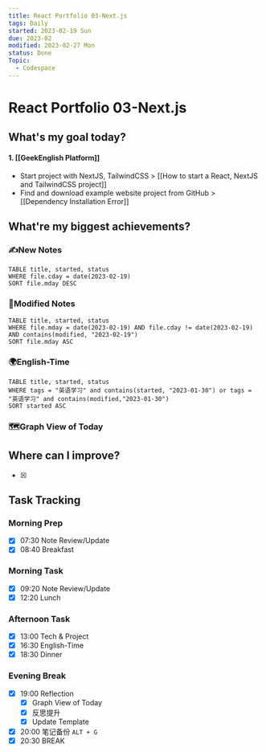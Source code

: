 ```yaml
---
title: React Portfolio 03-Next.js
tags: Daily
started: 2023-02-19 Sun
due: 2023-02
modified: 2023-02-27 Mon
status: Done
Topic:
  - Codespace
---
```

# React Portfolio 03-Next.js
## What's my goal today?
#### 1. [[GeekEnglish Platform]]
- Start project with NextJS, TailwindCSS > [[How to start a React, NextJS and TailwindCSS project]] 
- Find and download example website project from GitHub > [[Dependency Installation Error]]
## What're my biggest achievements?
### ✍️New Notes

```dataview
TABLE title, started, status
WHERE file.cday = date(2023-02-19)
SORT file.mday DESC
```

### 📝Modified Notes

```dataview
TABLE title, started, status
WHERE file.mday = date(2023-02-19) AND file.cday != date(2023-02-19) AND contains(modified, "2023-02-19")
SORT file.mday ASC
```

### 🌍English-Time

```dataview
TABLE title, started, status
WHERE tags = "英语学习" and contains(started, "2023-01-30") or tags = "英语学习" and contains(modified,"2023-01-30") 
SORT started ASC
```

### 🗺️Graph View of Today

## Where can I improve?
- [x] 
## Task Tracking
### Morning Prep
- [x] 07:30 Note Review/Update
- [x] 08:40 Breakfast
### Morning Task
- [x] 09:20 Note Review/Update
- [x] 12:20 Lunch
### Afternoon Task
- [x] 13:00 Tech & Project
- [x] 16:30 English-Time
- [x] 18:30 Dinner
### Evening Break
- [x] 19:00 Reflection
	- [x] Graph View of Today
	- [x] 反思提升
	- [x] Update Template 
- [x] 20:00 笔记备份 `ALT + G`
- [x] 20:30 BREAK